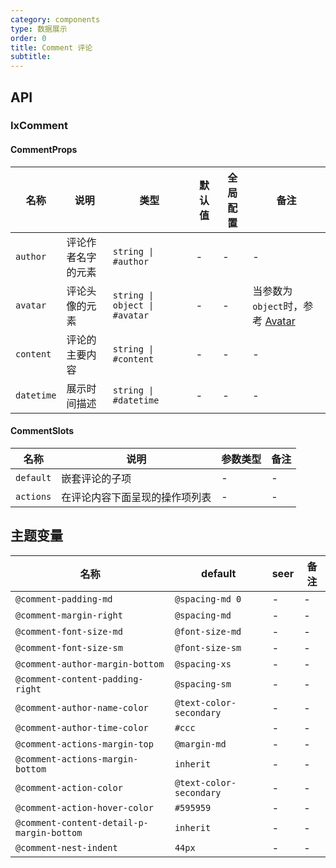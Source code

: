 ```yaml
---
category: components
type: 数据展示
order: 0
title: Comment 评论
subtitle:
---
```


## API

### IxComment

#### CommentProps

| 名称 | 说明 | 类型  | 默认值 | 全局配置 | 备注 |
| --- | --- | --- | --- | --- | --- |
|`author` |评论作者名字的元素 |`string \| #author` | - | - | - |
|`avatar` |评论头像的元素 |`string \| object \| #avatar` | - | - | 当参数为`object`时，参考 [Avatar](/components/avatar/zh) |
|`content` |评论的主要内容 |`string \| #content` | - | - | - |
|`datetime` |展示时间描述 |`string \| #datetime` | - | - | - |

#### CommentSlots

|名称 |说明 |参数类型 |备注
| --- | --- | --- | --- |
|`default` |嵌套评论的子项 |- |-
|`actions` |在评论内容下面呈现的操作项列表 |- |- |- -

<!--- insert less variable begin  --->
## 主题变量

| 名称 | default | seer | 备注 |
| --- | --- | --- | --- |
| `@comment-padding-md` | `@spacing-md 0` | - | - |
| `@comment-margin-right` | `@spacing-md` | - | - |
| `@comment-font-size-md` | `@font-size-md` | - | - |
| `@comment-font-size-sm` | `@font-size-sm` | - | - |
| `@comment-author-margin-bottom` | `@spacing-xs` | - | - |
| `@comment-content-padding-right` | `@spacing-sm` | - | - |
| `@comment-author-name-color` | `@text-color-secondary` | - | - |
| `@comment-author-time-color` | `#ccc` | - | - |
| `@comment-actions-margin-top` | `@margin-md` | - | - |
| `@comment-actions-margin-bottom` | `inherit` | - | - |
| `@comment-action-color` | `@text-color-secondary` | - | - |
| `@comment-action-hover-color` | `#595959` | - | - |
| `@comment-content-detail-p-margin-bottom` | `inherit` | - | - |
| `@comment-nest-indent` | `44px` | - | - |
<!--- insert less variable end  --->